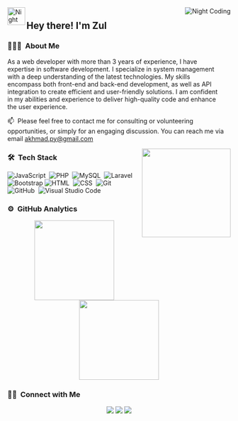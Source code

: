 <img alt="Night Coding" src="https://media.giphy.com/media/dWesBcTLavkZuG35MI/giphy.gif" align="right"/>
<img alt="Night Coding" src="./assets/Hand Wave.gif" width='40' align="left"/><h2>Hey there! I'm Zul </h2>

### 👨🏻‍💻 &nbsp;About Me

As a web developer with more than 3 years of experience, I have \
expertise in software development. I specialize in system management \
with a deep understanding of the latest technologies. My skills \
encompass both front-end and back-end development, as well as API \
integration to create efficient and user-friendly solutions. I am confident \
in my abilities and experience to deliver high-quality code and enhance \
the user experience. 

📫 &nbsp;Please feel free to contact me for consulting or volunteering opportunities, or simply for an engaging discussion. You can reach me via email akhmad.py@gmail.com 

<img align='right' src="./assets/fire.gif" width="200">

### 🛠 &nbsp;Tech Stack

![JavaScript](https://img.shields.io/badge/-JavaScript-05122A?style=flat&logo=javascript)&nbsp;
![PHP](https://img.shields.io/badge/-PHP-05122A?style=flat&logo=php)&nbsp;
![MySQL](https://img.shields.io/badge/-MySQL-05122A?style=flat&logo=mysql)&nbsp;
![Laravel](https://img.shields.io/badge/-Laravel-05122A?style=flat&logo=laravel)&nbsp;
![Bootstrap](https://img.shields.io/badge/-Bootstrap-05122A?style=flat&logo=bootstrap&logoColor=563D7C)
![HTML](https://img.shields.io/badge/-HTML-05122A?style=flat&logo=HTML5)&nbsp;
![CSS](https://img.shields.io/badge/-CSS-05122A?style=flat&logo=CSS3&logoColor=1572B6)&nbsp;
![Git](https://img.shields.io/badge/-Git-05122A?style=flat&logo=git)&nbsp;
![GitHub](https://img.shields.io/badge/-GitHub-05122A?style=flat&logo=github)&nbsp;
![Visual Studio Code](https://img.shields.io/badge/-Visual%20Studio%20Code-05122A?style=flat&logo=visual-studio-code&logoColor=007ACC)&nbsp;
<!-- ![Django](https://img.shields.io/badge/-Django-05122A?style=flat&logo=django&logoColor=092E20)&nbsp;
![Flask](https://img.shields.io/badge/-Flask-05122A?style=flat&logo=flask)&nbsp; -->
<!-- ![Markdown](https://img.shields.io/badge/-Markdown-05122A?style=flat&logo=markdown)\ -->
<!-- ![Python](https://img.shields.io/badge/-Python-05122A?style=flat&logo=python)&nbsp; -->
<!-- ![Java](https://img.shields.io/badge/-Java-05122A?style=flat&logo=Java&logoColor=FFA518)&nbsp;
![C](https://img.shields.io/badge/-C-05122A?style=flat&logo=C&logoColor=A8B9CC)&nbsp;
![C++](https://img.shields.io/badge/-C++-05122A?style=flat&logo=C%2B%2B&logoColor=00599C)&nbsp; -->
<!-- ![R (Statistics)](https://img.shields.io/badge/-R-05122A?style=flat&logo=R&logoColor=276DC3)\ -->
<!-- ![RStudio](https://img.shields.io/badge/-RStudio-05122A?style=flat&logo=rstudio)&nbsp; -->
<!-- ![Eclipse](https://img.shields.io/badge/-Eclipse-05122A?style=flat&logo=eclipse-ide&logoColor=2C2255)\
![Illustrator](https://img.shields.io/badge/-Illustrator-05122A?style=flat&logo=adobe-illustrator)&nbsp; -->
<!-- ![InDesign](https://img.shields.io/badge/-InDesign-05122A?style=flat&logo=adobe-indesign) -->

### ⚙️ &nbsp;GitHub Analytics

<p align="center">
<a href="https://github.com/AVS1508">
  <img height="180em" src="https://github-readme-stats-eight-theta.vercel.app/api?username=oiakhmad&show_icons=true&theme=algolia&include_all_commits=true&count_private=true"/>
  <img height="180em" src="https://github-readme-stats-eight-theta.vercel.app/api/top-langs/?username=oiakhmad&layout=compact&langs_count=8&theme=algolia"/>
</a>
</p>

### 🤝🏻 &nbsp;Connect with Me

<p align="center">
<a href="https://www.linkedin.com/in/akhmad-zulkarnain-258b45177/" target="_blank"><img src="https://img.shields.io/badge/-Akhmad Zulkarnain-0077B5?style=flat&logo=Linkedin&logoColor=white"/></a>
<a href="mailto:akhmad.py@gmail.com"><img src="https://img.shields.io/badge/-akhmad.py@gmail.com-D14836?style=flat&logo=Gmail&logoColor=white"/></a>
<a href="https://www.instagram.com/candrasujarwadi/" target="_blank"><img src="https://img.shields.io/badge/-@candrasujarwadi-E4405F?style=flat&logo=Instagram&logoColor=white"/></a>
</p>

<!-- - 🔭 I’m currently working on ...  -->
<!-- - 🌱 I’m currently learning ...  -->
<!-- - 👯 I’m looking to collaborate on ...  -->
<!-- - 🤔 I’m looking for help with ...  -->
<!-- - 💬 Ask me about ...  -->
<!-- - 📫 How to reach me: ...  -->
<!-- - 😄 Pronouns: ...  -->
<!-- - ⚡ Fun fact: ...  -->

